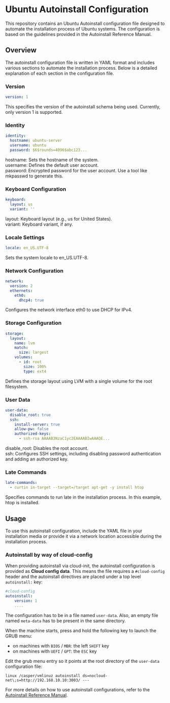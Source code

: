 # Ubuntu Autoinstall Configuration
This repository contains an Ubuntu Autoinstall configuration file designed to automate the installation process of Ubuntu systems. The configuration is based on the guidelines provided in the Autoinstall Reference Manual.

## Overview
The autoinstall configuration file is written in YAML format and includes various sections to automate the installation process. Below is a detailed explanation of each section in the configuration file.

### Version
```yaml
version: 1
```

This specifies the version of the autoinstall schema being used. Currently, only version 1 is supported.

### Identity
```yaml
identity:
  hostname: ubuntu-server
  username: ubuntu
  password: $6$rounds=4096$abc123...
```

hostname: Sets the hostname of the system.\
username: Defines the default user account.\
password: Encrypted password for the user account. Use a tool like mkpasswd to generate this.

### Keyboard Configuration

```yaml
keyboard:
  layout: us
  variant: ''
```

layout: Keyboard layout (e.g., us for United States).\
variant: Keyboard variant, if any.

### Locale Settings
```yaml
locale: en_US.UTF-8
```

Sets the system locale to en_US.UTF-8.

### Network Configuration
```yaml
network:
  version: 2
  ethernets:
    eth0:
      dhcp4: true
```

Configures the network interface eth0 to use DHCP for IPv4.

### Storage Configuration
```yaml
storage:
  layout:
    name: lvm
    match:
      size: largest
    volumes:
      - id: root
        size: 100%
        type: ext4
```

Defines the storage layout using LVM with a single volume for the root filesystem.

### User Data
```yaml
user-data:
  disable_root: true
  ssh:
    install-server: true
    allow-pw: false
    authorized-keys:
      - ssh-rsa AAAAB3NzaC1yc2EAAAABIwAAAQE...
```

disable_root: Disables the root account.\
ssh: Configures SSH settings, including disabling password authentication and adding an authorized key.

### Late Commands
```yaml
late-commands:
  - curtin in-target --target=/target apt-get -y install htop
```

Specifies commands to run late in the installation process. In this example, htop is installed.

## Usage
To use this autoinstall configuration, include the YAML file in your installation media or provide it via a network location accessible during the installation process.

### Autoinstall by way of cloud-config

When providing autoinstall via cloud-init, the autoinstall configuration is provided as **Cloud config data**. This means the file requires a `#cloud-config` header and the autoinstall directives are placed under a top level `autoinstall:` key:

```yaml
#cloud-config
autoinstall:
    version: 1
    ....
```

The configuration has to be in a file named `user-data`. Also, an empty file named `meta-data`  has to be present in the same directory.

When the machine starts, press and hold the following key to launch the GRUB menu:
* on machines with `BIOS` / `MBR`: the left `SHIFT` key
* on machines with `UEFI` / `GPT`: the `ESC` key

Edit the grub menu entry so it points at the root directory of the `user-data` configuration file:

```
linux /casper/vmlinuz autoinstall ds=nocloud-net\;s=http://192.168.10.10:3003/ ---
```



For more details on how to use autoinstall configurations, refer to the [Autoinstall Reference Manual](https://canonical-subiquity.readthedocs-hosted.com/en/latest/reference/autoinstall-reference.html).
